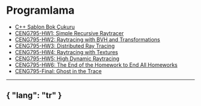 # Programlama

- [C++ Şablon Bok Çukuru](/gönderiler/2024/04/şablon-cehennemi)
- [CENG795-HW1: Simple Recursive Raytracer](/gönderiler/2024/10/ceng795-hw1)
- [CENG795-HW2: Raytracing with BVH and Transformations](/gönderiler/2024/11/ceng795-hw2)
- [CENG795-HW3: Distributed Ray Tracing](/gönderiler/2024/11/ceng795-hw3)
- [CENG795-HW4: Raytracing with Textures](/gönderiler/2024/12/ceng795-hw4)
- [CENG795-HW5: High Dynamic Raytracing](/gönderiler/2024/12/ceng795-hw5)
- [CENG795-HW6: The End of the Homework to End All Homeworks](/gönderiler/2025/01/ceng795-hw6)
- [CENG795-Final: Ghost in the Trace](/gönderiler/2025/01/ceng795-final)



---
{
    "lang": "tr"
}
---

